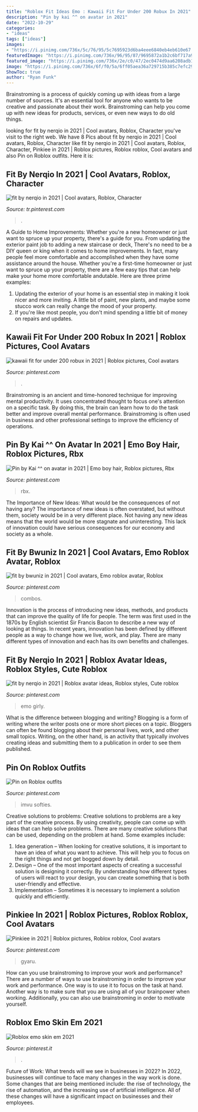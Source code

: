 ```yaml
---
title: "Roblox Fit Ideas Emo : Kawaii Fit For Under 200 Robux In 2021"
description: "Pin by kai ^^ on avatar in 2021"
date: "2022-10-29"
categories:
- "ideas"
tags: ["ideas"]
images:
- "https://i.pinimg.com/736x/5c/76/95/5c7695923d6ba4eee6840eb4eb610e67.jpg"
featuredImage: "https://i.pinimg.com/736x/96/95/87/9695872a1b2c6bf717a924b52eecd38b.jpg"
featured_image: "https://i.pinimg.com/736x/2e/c0/47/2ec0474d9aa6208adb1d6186ddbca227.jpg"
image: "https://i.pinimg.com/736x/6f/f0/5a/6ff05aea36a729715b385c7efc29ebc0.jpg"
ShowToc: true
author: "Ryan Funk"
---
```



Brainstroming is a process of quickly coming up with ideas from a large number of sources. It's an essential tool for anyone who wants to be creative and passionate about their work. Brainstroming can help you come up with new ideas for products, services, or even new ways to do old things.

	

		
looking for fit by nerqio in 2021 | Cool avatars, Roblox, Character you've visit to the right web. We have 8 Pics about fit by nerqio in 2021 | Cool avatars, Roblox, Character like fit by nerqio in 2021 | Cool avatars, Roblox, Character, Pinkiee in 2021 | Roblox pictures, Roblox roblox, Cool avatars and also Pin on Roblox outfits. Here it is:
		
    
## Fit By Nerqio In 2021 | Cool Avatars, Roblox, Character

<img loading=lazy src="https://i.pinimg.com/736x/ba/a2/a2/baa2a25638a623b601e13ea8c5a696e9.jpg" onerror="this.onerror=null;this.src='https://tse2.mm.bing.net/th?id=OIP.XBxXSGTDibBvSn0Q_M1i4wHaOW&amp;pid=15.1';" alt="fit by nerqio in 2021 | Cool avatars, Roblox, Character">

_Source: tr.pinterest.com_

>. 

	

A Guide to Home Improvements: Whether you're a new homeowner or just want to spruce up your property, there's a guide for you. From updating the exterior paint job to adding a new staircase or deck,
There's no need to be a DIY queen or king when it comes to home improvements. In fact, many people feel more comfortable and accomplished when they have some assistance around the house. Whether you're a first-time homeowner or just want to spruce up your property, there are a few easy tips that can help make your home more comfortable andutable. Here are three prime examples: 
1) Updating the exterior of your home is an essential step in making it look nicer and more inviting. A little bit of paint, new plants, and maybe some stucco work can really change the mood of your property. 
2) If you're like most people, you don't mind spending a little bit of money on repairs and updates.

    
## Kawaii Fit For Under 200 Robux In 2021 | Roblox Pictures, Cool Avatars

<img loading=lazy src="https://i.pinimg.com/736x/ee/e5/18/eee518f7f7c825a013a90d36628913d5.jpg" onerror="this.onerror=null;this.src='https://tse4.mm.bing.net/th?id=OIP.K0Q2Q3wxiafhSDRCIlIIDAHaNN&amp;pid=15.1';" alt="kawaii fit for under 200 robux in 2021 | Roblox pictures, Cool avatars">

_Source: pinterest.com_

>. 

	

Brainstroming is an ancient and time-honored technique for improving mental productivity. It uses concentrated thought to focus one's attention on a specific task. By doing this, the brain can learn how to do the task better and improve overall mental performance. Brainstroming is often used in business and other professional settings to improve the efficiency of operations.

    
## Pin By Kai ^^ On Avatar In 2021 | Emo Boy Hair, Roblox Pictures, Rbx

<img loading=lazy src="https://i.pinimg.com/736x/96/95/87/9695872a1b2c6bf717a924b52eecd38b.jpg" onerror="this.onerror=null;this.src='https://tse1.mm.bing.net/th?id=OIP.vIZuzx3LFi1k1rUNsguBqgHaPo&amp;pid=15.1';" alt="Pin by Kai ^^ on avatar in 2021 | Emo boy hair, Roblox pictures, Rbx">

_Source: pinterest.com_

>rbx. 

	

The Importance of New Ideas: What would be the consequences of not having any?
The importance of new ideas is often overstated, but without them, society would be in a very different place. Not having any new ideas means that the world would be more stagnate and uninteresting. This lack of innovation could have serious consequences for our economy and society as a whole.

    
## Fit By Bwuniz In 2021 | Cool Avatars, Emo Roblox Avatar, Roblox

<img loading=lazy src="https://i.pinimg.com/736x/2f/97/6f/2f976f144cfeedff382b29695ffad0bb.jpg" onerror="this.onerror=null;this.src='https://tse3.mm.bing.net/th?id=OIP.vrrXnAKrj4OR__MHgAW2CAHaNQ&amp;pid=15.1';" alt="fit by bwuniz in 2021 | Cool avatars, Emo roblox avatar, Roblox">

_Source: pinterest.com_

>combos. 

	

Innovation is the process of introducing new ideas, methods, and products that can improve the quality of life for people. The term was first used in the 1870s by English scientist Sir Francis Bacon to describe a new way of looking at things. In recent years, innovation has been defined by different people as a way to change how we live, work, and play. There are many different types of innovation and each has its own benefits and challenges.

    
## Fit By Nerqio In 2021 | Roblox Avatar Ideas, Roblox Styles, Cute Roblox

<img loading=lazy src="https://i.pinimg.com/736x/5c/76/95/5c7695923d6ba4eee6840eb4eb610e67.jpg" onerror="this.onerror=null;this.src='https://tse3.mm.bing.net/th?id=OIP.0kvqRooPbpRtbc6MCYjx5QHaNw&amp;pid=15.1';" alt="fit by nerqio in 2021 | Roblox avatar ideas, Roblox styles, Cute roblox">

_Source: pinterest.com_

>emo girly. 

	

What is the difference between blogging and writing?
Blogging is a form of writing where the writer posts one or more short pieces on a topic. Bloggers can often be found blogging about their personal lives, work, and other small topics. Writing, on the other hand, is an activity that typically involves creating ideas and submitting them to a publication in order to see them published.

    
## Pin On Roblox Outfits

<img loading=lazy src="https://i.pinimg.com/736x/6f/f0/5a/6ff05aea36a729715b385c7efc29ebc0.jpg" onerror="this.onerror=null;this.src='https://tse4.mm.bing.net/th?id=OIP.GSVcaTlHfBaYqjKOfQpDCQHaLf&amp;pid=15.1';" alt="Pin on Roblox outfits">

_Source: pinterest.com_

>imvu softies. 

	

Creative solutions to problems:
Creative solutions to problems are a key part of the creative process. By using creativity, people can come up with ideas that can help solve problems. There are many creative solutions that can be used, depending on the problem at hand. Some examples include:
1. Idea generation – When looking for creative solutions, it is important to have an idea of what you want to achieve. This will help you to focus on the right things and not get bogged down by detail.
2. Design – One of the most important aspects of creating a successful solution is designing it correctly. By understanding how different types of users will react to your design, you can create something that is both user-friendly and effective.
3. Implementation – Sometimes it is necessary to implement a solution quickly and efficiently.

    
## Pinkiee In 2021 | Roblox Pictures, Roblox Roblox, Cool Avatars

<img loading=lazy src="https://i.pinimg.com/736x/2e/c0/47/2ec0474d9aa6208adb1d6186ddbca227.jpg" onerror="this.onerror=null;this.src='https://tse2.mm.bing.net/th?id=OIP.aEurISryJgBIZBmFqjs66wHaOc&amp;pid=15.1';" alt="Pinkiee in 2021 | Roblox pictures, Roblox roblox, Cool avatars">

_Source: pinterest.com_

>gyaru. 

	

How can you use brainstroming to improve your work and performance?
There are a number of ways to use brainstroming in order to improve your work and performance. One way is to use it to focus on the task at hand. Another way is to make sure that you are using all of your brainpower when working. Additionally, you can also use brainstroming in order to motivate yourself.

    
## Roblox Emo Skin Em 2021

<img loading=lazy src="https://i.pinimg.com/736x/3e/fa/9d/3efa9d59c74d533bab53e449760d2a8f.jpg" onerror="this.onerror=null;this.src='https://tse2.mm.bing.net/th?id=OIP.-OG_znnCHxOw2X986nRokwHaOA&amp;pid=15.1';" alt="Roblox emo skin em 2021">

_Source: pinterest.it_

>. 

	

Future of Work: What trends will we see in businesses in 2022?
In 2022, businesses will continue to face many changes in the way work is done. Some changes that are being mentioned include: the rise of technology, the rise of automation, and the increasing use of artificial intelligence. All of these changes will have a significant impact on businesses and their employees.

